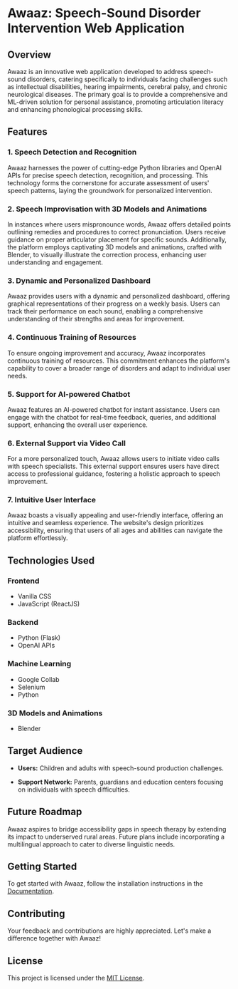 # Awaaz: Speech-Sound Disorder Intervention Web Application

## Overview

Awaaz is an innovative web application developed to address speech-sound disorders, catering specifically to individuals facing challenges such as intellectual disabilities, hearing impairments, cerebral palsy, and chronic neurological diseases. The primary goal is to provide a comprehensive and ML-driven solution for personal assistance, promoting articulation literacy and enhancing phonological processing skills.

## Features

### 1. Speech Detection and Recognition

Awaaz harnesses the power of cutting-edge Python libraries and OpenAI APIs for precise speech detection, recognition, and processing. This technology forms the cornerstone for accurate assessment of users' speech patterns, laying the groundwork for personalized intervention.

### 2. Speech Improvisation with 3D Models and Animations

In instances where users mispronounce words, Awaaz offers detailed points outlining remedies and procedures to correct pronunciation. Users receive guidance on proper articulator placement for specific sounds. Additionally, the platform employs captivating 3D models and animations, crafted with Blender, to visually illustrate the correction process, enhancing user understanding and engagement.

### 3. Dynamic and Personalized Dashboard

Awaaz provides users with a dynamic and personalized dashboard, offering graphical representations of their progress on a weekly basis. Users can track their performance on each sound, enabling a comprehensive understanding of their strengths and areas for improvement.

### 4. Continuous Training of Resources

To ensure ongoing improvement and accuracy, Awaaz incorporates continuous training of resources. This commitment enhances the platform's capability to cover a broader range of disorders and adapt to individual user needs.

### 5. Support for AI-powered Chatbot

Awaaz features an AI-powered chatbot for instant assistance. Users can engage with the chatbot for real-time feedback, queries, and additional support, enhancing the overall user experience.

### 6. External Support via Video Call

For a more personalized touch, Awaaz allows users to initiate video calls with speech specialists. This external support ensures users have direct access to professional guidance, fostering a holistic approach to speech improvement.

### 7. Intuitive User Interface

Awaaz boasts a visually appealing and user-friendly interface, offering an intuitive and seamless experience. The website's design prioritizes accessibility, ensuring that users of all ages and abilities can navigate the platform effortlessly.

## Technologies Used

### Frontend
- Vanilla CSS
- JavaScript (ReactJS)

### Backend
- Python (Flask)
- OpenAI APIs

### Machine Learning
- Google Collab
- Selenium
- Python

### 3D Models and Animations
- Blender

## Target Audience

- **Users:** Children and adults with speech-sound production challenges.
  
- **Support Network:** Parents, guardians and education centers focusing on individuals with speech difficulties.

## Future Roadmap

Awaaz aspires to bridge accessibility gaps in speech therapy by extending its impact to underserved rural areas. Future plans include incorporating a multilingual approach to cater to diverse linguistic needs.

## Getting Started

To get started with Awaaz, follow the installation instructions in the [Documentation](docs/README.md).

## Contributing

Your feedback and contributions are highly appreciated. Let's make a difference together with Awaaz!

## License

This project is licensed under the [MIT License](LICENSE).
